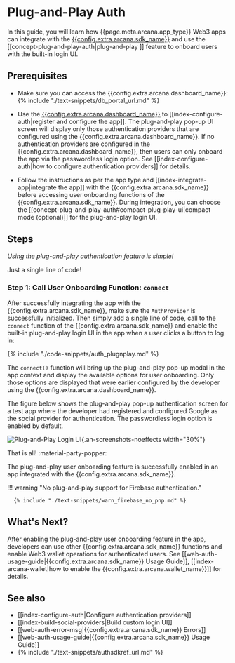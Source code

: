 # Plug-and-Play Auth

In this guide, you will learn how {{page.meta.arcana.app_type}} Web3 apps can integrate with the [{{config.extra.arcana.sdk_name}}]({{page.meta.arcana.root_rel_path}}/concepts/authsdk.md) and use the [[concept-plug-and-play-auth|plug-and-play ]] feature to onboard users with the built-in login UI. 

## Prerequisites

* Make sure you can access the {{config.extra.arcana.dashboard_name}}: {% include "./text-snippets/db_portal_url.md" %}

* Use the [{{config.extra.arcana.dashboard_name}}]({{page.meta.arcana.root_rel_path}}/concepts/dashboard.md) to [[index-configure-auth|register and configure the app]]. The plug-and-play pop-up UI screen will display only those authentication providers that are configured using the {{config.extra.arcana.dashboard_name}}.  If no authentication providers are configured in the {{config.extra.arcana.dashboard_name}}, then users can only onboard the app via the passwordless login option. See [[index-configure-auth|how to configure authentication providers]] for details.
  
* Follow the instructions as per the app type and [[index-integrate-app|integrate the app]] with the {{config.extra.arcana.sdk_name}} before accessing user onboarding functions of the {{config.extra.arcana.sdk_name}}. During integration, you can choose the [[concept-plug-and-play-auth#compact-plug-play-ui|compact mode (optional)]] for the plug-and-play login UI.

## Steps

*Using the plug-and-play authentication feature is simple!*

Just a single line of code!

### Step 1: Call User Onboarding Function: `connect`

After successfully integrating the app with the {{config.extra.arcana.sdk_name}}, make sure the `AuthProvider` is successfully initialized. Then simply add a single line of code, call to the `connect` function of the {{config.extra.arcana.sdk_name}} and enable the built-in plug-and-play login UI in the app when a user clicks a button to log in:

{% include "./code-snippets/auth_plugnplay.md" %}

The `connect()` function will bring up the plug-and-play pop-up modal in the app context and display the available options for user onboarding. Only those options are displayed that were earlier configured by the developer using the {{config.extra.arcana.dashboard_name}}.

The figure below shows the plug-and-play pop-up authentication screen for a test app where the developer had registered and configured Google as the social provider for authentication. The passwordless login option is enabled by default.

![Plug-and-Play Login UI](/img/an_plug_n_play_auth.png){.an-screenshots-noeffects width="30%"}

That is all! :material-party-popper:

The plug-and-play user onboarding feature is successfully enabled in an app integrated with the {{config.extra.arcana.sdk_name}}.

!!! warning "No plug-and-play support for Firebase authentication."

      {% include "./text-snippets/warn_firebase_no_pnp.md" %}

## What's Next?

After enabling the plug-and-play user onboarding feature in the app, developers can use other {{config.extra.arcana.sdk_name}} functions and enable Web3 wallet operations for authenticated users. See [[web-auth-usage-guide|{{config.extra.arcana.sdk_name}} Usage Guide]], [[index-arcana-wallet|how to enable the {{config.extra.arcana.wallet_name}}]] for details.

## See also

* [[index-configure-auth|Configure authentication providers]]
* [[index-build-social-providers|Build custom login UI]]
* [[web-auth-error-msg|{{config.extra.arcana.sdk_name}} Errors]]
* [[web-auth-usage-guide|{{config.extra.arcana.sdk_name}} Usage Guide]]
* {% include "./text-snippets/authsdkref_url.md" %}
